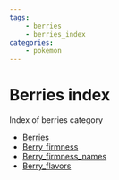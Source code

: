 ```yaml
---
tags:
    - berries
    - berries_index
categories:
    - pokemon
---
```


# Berries index

Index of berries category

- [Berries](berries.md)
- [Berry_firmness](berry_firmness.md)
- [Berry_firmness_names](berry_firmness_names.md)
- [Berry_flavors](berry_flavors.md)
